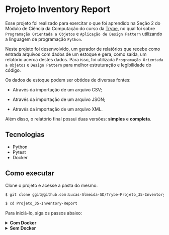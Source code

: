 # Projeto Inventory Report

Esse projeto foi realizado para exercitar o que foi aprendido na Seção 2 do Módulo de Ciência da Computação do curso da [Trybe](https://www.betrybe.com/), no qual foi sobre `Programação Orientada a Objetos` e `Aplicação de Design Pattern` utilizando a linguagem de programação `Python`.

Neste projeto foi desenvolvido, um gerador de relatórios que recebe como entrada arquivos com dados de um estoque e gera, como saída, um relatório acerca destes dados. Para isso, foi utilizada `Programação Orientada a Objetos` e `Design Pattern` para melhor estruturação e legibilidade do código.

Os dados de estoque podem ser obtidos de diversas fontes:

- Através da importação de um arquivo CSV;

- Através da importação de um arquivo JSON;

- Através da importação de um arquivo XML.

Além disso, o relatório final possui duas versões: __simples__ e __completa__.

## Tecnologias

  - Python
  - Pytest
  - Docker

## Como executar

Clone o projeto e acesse a pasta do mesmo.

```bash
$ git clone ggit@github.com:Lucas-Almeida-SD/Trybe-Projeto_35-Inventory-Report.git

$ cd Projeto_35-Inventory-Report
```

Para iniciá-lo, siga os passos abaixo:

<details>
  <summary><strong>Com Docker</strong></summary>

  ```bash
  # Criar container e iniciar terminal bash
  $ docker-compose run --rm inventory bash 
  ```

  Para executar a aplicação,  utilize o terminal e insira o comando no seguinte formato:
  ```bash
  $ inventory_report <caminho_do_arquivo_input> <tipo_de_relatório>
  ```

  Exemplo: 
  ```bash
  inventory_report inventory_report/data/inventory.csv simples
  ```

  Para executar os testes, utilize o terminal e insira o comando abaixo: 

  ```bash
  $ python3 -m pytest
  ```
</details>

<details>
  <summary><strong>Sem Docker</strong></summary>

  ```bash
  # criar o ambiente virtual
  $ python3 -m venv .venv

  # ativar o ambiente virtual
  $ source .venv/bin/activate

  # instalar as dependências no ambiente virtual
  $ python3 -m pip install -r dev-requirements.txt

  # instalar o próprio código como um pacote pip
  $ pip install .
  ```

  Para executar a aplicação, insira o comando no seguinte formato:
  ```bash
  $ inventory_report <caminho_do_arquivo_input> <tipo_de_relatório>
  ```

  Exemplo: 
  ```bash
  inventory_report inventory_report/data/inventory.csv simples
  ```

  Para executar os testes, insira o comando abaixo: 

  ```bash
  $ python3 -m pytest
  ```
</details>